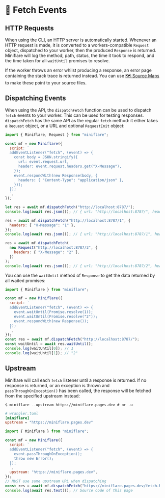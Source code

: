 # 📨 Fetch Events

## HTTP Requests

When using the CLI, an HTTP server is automatically started. Whenever an HTTP
request is made, it is converted to a workers-compatible `Request` object,
dispatched to your worker, then the produced `Response` is returned. Miniflare
will log the method, path, status, the time it took to respond, and the time
taken for all `waitUntil` promises to resolve.

If the worker throws an error whilst producing a response, an error page
containing the stack trace is returned instead. You can use
[🗺 Source Maps](/source-maps.html) to make these point to your source files.

## Dispatching Events

When using the API, the `dispatchFetch` function can be used to dispatch `fetch`
events to your worker. This can be used for testing responses. `dispatchFetch`
has the same API as the regular `fetch` method: it either takes a `Request`
object, or a URL and optional `RequestInit` object:

```js
import { Miniflare, Request } from "miniflare";

const mf = new Miniflare({
  script: `
  addEventListener("fetch", (event) => {
    const body = JSON.stringify({
      url: event.request.url,
      header: event.request.headers.get("X-Message"),
    });
    event.respondWith(new Response(body, {
      headers: { "Content-Type": "application/json" },
    }));
  });
  `,
});

let res = await mf.dispatchFetch("http://localhost:8787/");
console.log(await res.json()); // { url: "http://localhost:8787/", header: null }

res = await mf.dispatchFetch("http://localhost:8787/1", {
  headers: { "X-Message": "1" },
});
console.log(await res.json()); // { url: "http://localhost:8787/1", header: "1" }

res = await mf.dispatchFetch(
  new Request("http://localhost:8787/2", {
    headers: { "X-Message": "2" },
  })
);
console.log(await res.json()); // { url: "http://localhost:8787/2", header: "2" }
```

You can use the `waitUntil` method of `Response` to get the data returned by all
waited promises:

```js
import { Miniflare } from "miniflare";

const mf = new Miniflare({
  script: `
  addEventListener("fetch", (event) => {
    event.waitUntil(Promise.resolve(1));
    event.waitUntil(Promise.resolve("2"));
    event.respondWith(new Response());
  });
  `,
});
const res = await mf.dispatchFetch("http://localhost:8787/");
const waitUntil = await res.waitUntil();
console.log(waitUntil[0]); // 1
console.log(waitUntil[1]); // "2"
```

## Upstream

Miniflare will call each `fetch` listener until a response is returned. If no
response is returned, or an exception is thrown and `passThroughOnException()`
has been called, the response will be fetched from the specified upstream
instead:

```shell
$ miniflare --upstream https://miniflare.pages.dev # or -u
```

```toml
# wrangler.toml
[miniflare]
upstream = "https://miniflare.pages.dev"
```

```js
import { Miniflare } from "miniflare";

const mf = new Miniflare({
  script: `
  addEventListener("fetch", (event) => {
    event.passThroughOnException();
    throw new Error();
  });
  `,
  upstream: "https://miniflare.pages.dev",
});
// MUST use same upstream URL when dispatching
const res = await mf.dispatchFetch("https://miniflare.pages.dev/fetch.html");
console.log(await res.text()); // Source code of this page
```
